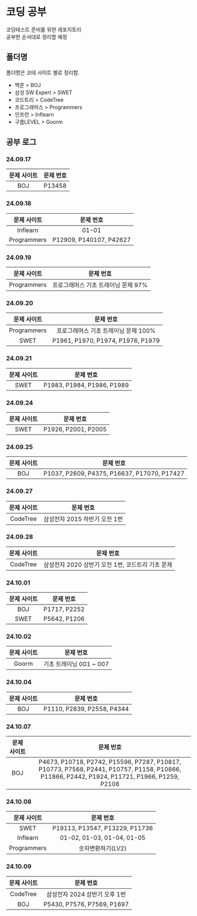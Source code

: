 # 코딩 공부
코딩테스트 준비를 위한 레포지토리 <br>
공부한 순서대로 정리할 예정

## 폴더명
폴더명은 코테 사이트 별로 정리함.
- 백준 > BOJ
- 삼성 SW Expert > SWET
- 코드트리 > CodeTree
- 프로그래머스 > Programmers
- 인프런 > Inflearn
- 구름LEVEL > Goorm

## 공부 로그
### 24.09.17
| 문제 사이트 | 문제 번호 |
| :---: | :---: |
| BOJ | P13458 |

### 24.09.18
| 문제 사이트 | 문제 번호 |
| :---: | :---: |
| Inflearn | 01-01 |
| Programmers | P12909, P140107, P42627 |

### 24.09.19
| 문제 사이트 | 문제 번호 |
| :---: | :---: |
| Programmers | 프로그래머스 기초 트레이닝 문제 97% |

### 24.09.20
| 문제 사이트 | 문제 번호 |
| :---: | :---: |
| Programmers | 프로그래머스 기초 트레이닝 문제 100% |
| SWET | P1961, P1970, P1974, P1976, P1979 |

### 24.09.21
| 문제 사이트 | 문제 번호 |
| :---: | :---: |
| SWET | P1983, P1984, P1986, P1989 |

### 24.09.24
| 문제 사이트 | 문제 번호 |
| :---: | :---: |
| SWET | P1926, P2001, P2005 |


### 24.09.25
| 문제 사이트 | 문제 번호 |
| :---: | :---: |
| BOJ | P1037, P2609, P4375, P16637, P17070, P17427 |

### 24.09.27
| 문제 사이트 | 문제 번호 |
| :---: | :---: |
| CodeTree | 삼성전자 2015 하반기 오전 1번 |

### 24.09.28
| 문제 사이트 | 문제 번호 |
| :---: | :---: |
| CodeTree | 삼성전자 2020 상반기 오전 1번, 코드트리 기초 문제 |

### 24.10.01
| 문제 사이트 | 문제 번호 |
| :---: | :---: |
| BOJ | P1717, P2252 |
| SWET | P5642, P1206 |

### 24.10.02
| 문제 사이트 | 문제 번호 |
| :---: | :---: |
| Goorm | 기초 트레이닝 001 ~ 007 |

### 24.10.04
| 문제 사이트 | 문제 번호 |
| :---: | :---: |
| BOJ | P1110, P2839, P2558, P4344 |

### 24.10.07
| 문제 사이트 | 문제 번호 |
| :---: | :---: |
| BOJ | P4673, P10718, P2742, P15596, P7287, P10817, P10773, P7568, P2441, P10757, P1158, P10866, P11866, P2442, P1924, P11721, P1966, P1259, P2108 |

### 24.10.08
| 문제 사이트 | 문제 번호 |
| :---: | :---: |
| SWET | P19113, P13547, P13229, P11736 |
| Inflearn | 01-02, 01-03, 01-04, 01-05 |
| Programmers | 숫자변환하기(LV2) |

### 24.10.09
| 문제 사이트 | 문제 번호 |
| :---: | :---: |
| CodeTree | 삼성전자 2024 상반기 오후 1번 |
| BOJ | P5430, P7576, P7569, P1697 |
